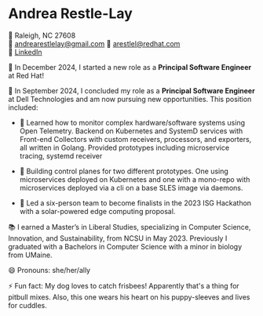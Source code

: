 # Andrea Restle-Lay

📍 Raleigh, NC 27608  
📧 [andrearestlelay@gmail.com](mailto:andrearestlelay@gmail.com)  📧 [arestlel@redhat.com](mailto:aarestlel@redhat.com)  
🔗 [LinkedIn](https://www.linkedin.com/in/andrea-restle-lay/)

💼 In December 2024, I started a new role as a **Principal Software Engineer** at Red Hat! 

💼 In September 2024, I concluded my role as a **Principal Software Engineer** at Dell Technologies and am now pursuing new opportunities. This position included:

- 🌱 Learned how to monitor complex hardware/software systems using Open Telemetry. Backend on Kubernetes and SystemD services with Front-end Collectors with custom receivers, processors, and exporters, all written in Golang. Provided prototypes including microservice tracing, systemd receiver

- 🌱 Building control planes for two different prototypes. One using microservices deployed on Kubernetes and one with a mono-repo with microservices deployed via a cli on a base SLES image via daemons. 

- 🌱 Led a six-person team to become finalists in the 2023 ISG Hackathon with a solar-powered edge computing proposal.

📚 I earned a Master’s in Liberal Studies, specializing in Computer Science, Innovation, and Sustainability, from NCSU in May 2023. Previously I graduated with a Bachelors in Computer Science with a minor in biology from UMaine.


😄 Pronouns: she/her/ally

⚡ Fun fact: My dog loves to catch frisbees! Apparently that's a thing for pitbull mixes. Also, this one wears his heart on his puppy-sleeves and lives for cuddles. 

<!--
**arrestle/arrestle** is a ✨ _special_ ✨ repository because its `README.md` (this file) appears on your GitHub profile.

Here are some ideas to get you started:

- 🔭 I’m currently working on ...
- 🌱 I’m currently learning ...
- 👯 I’m looking to collaborate on ...
- 🤔 I’m looking for help with ...
- 💬 Ask me about ...
- 📫 How to reach me: ...
- 😄 Pronouns: ...
- ⚡ Fun fact: ...
-->
